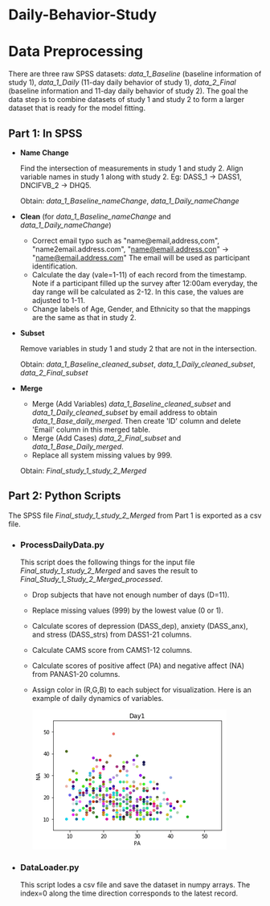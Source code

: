 # Daily-Behavior-Study
# Data Preprocessing
There are three raw SPSS datasets: *data_1_Baseline* (baseline information of study 1), *data_1_Daily* (11-day daily behavior of study 1), *data_2_Final* (baseline information and 11-day daily behavior of study 2). The goal the data step is to combine datasets of study 1 and study 2 to form a larger dataset that is ready for the model fitting.  

## Part 1: In SPSS
* **Name Change**

  Find the intersection of measurements in study 1 and study 2. Align variable names in study 1 along with study 2. Eg: DASS_1 -> DASS1, DNCIFVB_2 -> DHQ5.
  
  Obtain: *data_1_Baseline_nameChange*, *data_1_Daily_nameChange*
  
* **Clean** (for *data_1_Baseline_nameChange* and *data_1_Daily_nameChange*)

  - Correct email typo such as "name@email,address,com", "name2email.address.com", "name@email.address.con" -> "name@email.address.com"
    The email will be used as participant identification.
  - Calculate the day (vale=1-11) of each record from the timestamp. Note if a participant filled up the survey after 12:00am everyday, the day range will be calculated as 2-12. In this case, the values are adjusted to 1-11.
  - Change labels of Age, Gender, and Ethnicity so that the mappings are the same as that in study 2.
  
* **Subset**

  Remove variables in study 1 and study 2 that are not in the intersection.
  
  Obtain: *data_1_Baseline_cleaned_subset*, *data_1_Daily_cleaned_subset*, *data_2_Final_subset*
  
* **Merge**
  - Merge (Add Variables) *data_1_Baseline_cleaned_subset* and *data_1_Daily_cleaned_subset* by email address to obtain *data_1_Base_daily_merged*. Then create 'ID' column and delete 'Email' column in this merged table.
  - Merge (Add Cases) *data_2_Final_subset* and *data_1_Base_Daily_merged*.
  - Replace all system missing values by 999.
  
  Obtain: *Final_study_1_study_2_Merged*
  
## Part 2: Python Scripts
The SPSS file *Final_study_1_study_2_Merged* from Part 1 is exported as a csv file.

* ### ProcessDailyData.py
  This script does the following things for the input file *Final_study_1_study_2_Merged* and saves the result to *Final_Study_1_Study_2_Merged_processed*.

  * Drop subjects that have not enough number of days (D=11).
  * Replace missing values (999) by the lowest value (0 or 1).
  * Calculate scores of depression (DASS_dep), anxiety (DASS_anx), and stress (DASS_strs) from DASS1-21 columns.
  * Calculate CAMS score from CAMS1-12 columns.
  * Calculate scores of positive affect (PA) and negative affect (NA) from PANAS1-20 columns.
  * Assign color in (R,G,B) to each subject for visualization. Here is an example of daily dynamics of variables.
  
    ![](https://github.com/CoshChen/Daily-Behavior-Study/blob/master/DailyDynamics.gif)
    
* ### DataLoader.py
  This script lodes a csv file and save the dataset in numpy arrays. The index=0 along the time direction corresponds to the latest record.
